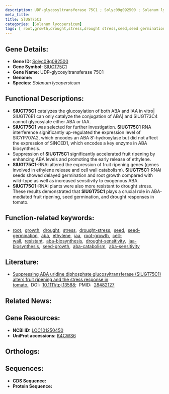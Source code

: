```yaml
---
description: UDP-glycosyltransferase 75C1 ; Solyc09g092500 ; Solanum lycopersicum
meta_title:
title: SlUGT75C1
categories: [Solanum lycopersicum]
tags: [ root,growth,drought,stress,drought stress,seed,seed germination,aba,ethylene,iaa,root growth,cell wall,resistant,aba biosynthesis,drought sensitivity,iaa biosynthesis,seed growth,aba catabolism,aba sensitivity ]
---
```


## Gene Details:
- **Gene ID:** [Solyc09g092500]()
- **Gene Symbol:** <u>SlUGT75C1</u>
- **Gene Name:** UDP-glycosyltransferase 75C1
- **Genome:** []()
- **Species:** *Solanum lycopersicum*

## Functional Descriptions:
   - **SlUGT75C1** catalyzes the glucosylation of both ABA and IAA in vitro| SlUGT76E1 can only catalyze the conjugation of ABA| and SlUGT73C4 cannot glycosylate either ABA or IAA.
   - **SlUGT75C1** was selected for further investigation. **SlUGT75C1** RNA interference significantly up-regulated the expression level of SlCYP707A2, which encodes an ABA 8′-hydroxylase but did not affect the expression of SlNCED1, which encodes a key enzyme in ABA biosynthesis.
   - Suppression of **SlUGT75C1** significantly accelerated fruit ripening by enhancing ABA levels and promoting the early release of ethylene.
   - **SlUGT75C1**-RNAi altered the expression of fruit ripening genes (genes involved in ethylene release and cell wall catabolism). **SlUGT75C1**-RNAi seeds showed delayed germination and root growth compared with wild-type as well as increased sensitivity to exogenous ABA.
   - **SlUGT75C1**-RNAi plants were also more resistant to drought stress. These results demonstrated that **SlUGT75C1** plays a crucial role in ABA-mediated fruit ripening, seed germination, and drought responses in tomato.

## Function-related keywords:
   - [root](/tags/root/),&nbsp;&nbsp;[growth](/tags/growth/),&nbsp;&nbsp;[drought](/tags/drought/),&nbsp;&nbsp;[stress](/tags/stress/),&nbsp;&nbsp;[drought-stress](/tags/drought-stress/),&nbsp;&nbsp;[seed](/tags/seed/),&nbsp;&nbsp;[seed-germination](/tags/seed-germination/),&nbsp;&nbsp;[aba](/tags/aba/),&nbsp;&nbsp;[ethylene](/tags/ethylene/),&nbsp;&nbsp;[iaa](/tags/iaa/),&nbsp;&nbsp;[root-growth](/tags/root-growth/),&nbsp;&nbsp;[cell-wall](/tags/cell-wall/),&nbsp;&nbsp;[resistant](/tags/resistant/),&nbsp;&nbsp;[aba-biosynthesis](/tags/aba-biosynthesis/),&nbsp;&nbsp;[drought-sensitivity](/tags/drought-sensitivity/),&nbsp;&nbsp;[iaa-biosynthesis](/tags/iaa-biosynthesis/),&nbsp;&nbsp;[seed-growth](/tags/seed-growth/),&nbsp;&nbsp;[aba-catabolism](/tags/aba-catabolism/),&nbsp;&nbsp;[aba-sensitivity](/tags/aba-sensitivity/)

## Literature:
   - [Suppressing ABA uridine diphosphate glucosyltransferase (SlUGT75C1) alters fruit ripening and the stress response in tomato.](https://doi.org/10.1111/tpj.13588)&nbsp;&nbsp;DOI:&nbsp;&nbsp;[10.1111/tpj.13588](https://doi.org/10.1111/tpj.13588);&nbsp;&nbsp;PMID:&nbsp;&nbsp;[28482127](https://pubmed.ncbi.nlm.nih.gov/28482127/)

## Related News:

## Gene Resources:
- **NCBI ID:**  [LOC101250450](https://www.ncbi.nlm.nih.gov/gene/?term=LOC101250450)
- **UniProt accessions:**  [K4CWS6](https://www.uniprot.org/uniprotkb/K4CWS6/entry)

## Orthologs:

## Sequences:
- **CDS Sequence:**
- **Protein Sequence:**
